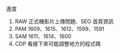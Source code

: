 進度

1. RAW 正式機影片上傳問題、SEO 首頁資訊
2. PAM 1609、1615、1612、1599、1591
3. SAM 1611、1614、1600
4. CDP 看接下來可能調整地方的程式碼
